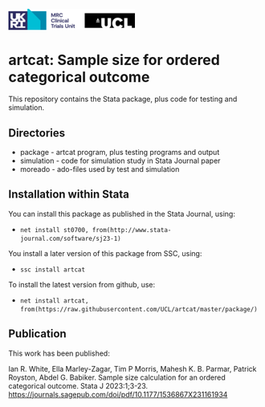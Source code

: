 <a href ="https://www.mrcctu.ucl.ac.uk/"><img src="MRCCTU_at_UCL_Logo.png" width="50%" /></a> 

# artcat: Sample size for ordered categorical outcome

This repository contains the Stata package, plus code for testing and simulation.
 
## Directories
* package - artcat program, plus testing programs and output
* simulation - code for simulation study in Stata Journal paper
* moreado - ado-files used by test and simulation

## Installation within Stata
You can install this package as published in the Stata Journal, using:
- `net install st0700, from(http://www.stata-journal.com/software/sj23-1)`

You install a later version of this package from SSC, using:
- `ssc install artcat`

To install the latest version from github, use:
- `net install artcat, from(https://raw.githubusercontent.com/UCL/artcat/master/package/)`

## Publication
This work has been published:

Ian R. White, Ella Marley-Zagar, Tim P Morris, Mahesh K. B. Parmar, Patrick Royston, Abdel G. Babiker. Sample size calculation for an ordered categorical outcome. Stata J 2023:1;3-23.
https://journals.sagepub.com/doi/pdf/10.1177/1536867X231161934
